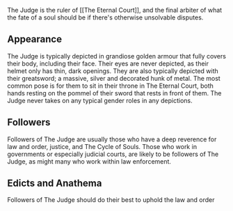 The Judge is the ruler of [[The Eternal Court]], and the final arbiter of what the fate of a soul should be if there's otherwise unsolvable disputes.

## Appearance
The Judge is typically depicted in grandiose golden armour that fully covers their body, including their face. Their eyes are never depicted, as their helmet only has thin, dark openings. They are also typically depicted with their greatsword; a massive, silver and decorated hunk of metal. The most common pose is for them to sit in their throne in The Eternal Court, both hands resting on the pommel of their sword that rests in front of them. The Judge never takes on any typical gender roles in any depictions.

## Followers
Followers of The Judge are usually those who have a deep reverence for law and order, justice, and The Cycle of Souls. Those who work in governments or especially judicial courts, are likely to be followers of The Judge, as might many who work within law enforcement.

## Edicts and Anathema
Followers of The Judge should do their best to uphold the law and order